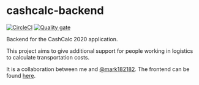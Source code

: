 # cashcalc-backend
[![CircleCI](https://circleci.com/gh/IstvanN/cashcalc-backend.svg?style=svg)](https://circleci.com/gh/IstvanN/cashcalc-backend)
[![Quality gate](https://sonarcloud.io/api/project_badges/quality_gate?project=IstvanN_cashcalc-backend)](https://sonarcloud.io/dashboard?id=IstvanN_cashcalc-backend)

Backend for the CashCalc 2020 application.

This project aims to give additional support for people working in logistics to calculate transportation costs.

It is a collaboration between me and [@mark182182](https://github.com/mark182182). The frontend can be found [here](https://github.com/mark182182/cashcalc-frontend).
